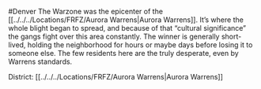 #Denver 
The Warzone was the epicenter of the [[../../../Locations/FRFZ/Aurora Warrens|Aurora Warrens]]. It’s where the whole blight began to spread, and because of that “cultural significance” the gangs fight over this area constantly. The winner is generally short-lived, holding the neighborhood for hours or maybe days before losing it to someone else. The few residents here are the truly desperate, even by Warrens standards.

District: [[../../../Locations/FRFZ/Aurora Warrens|Aurora Warrens]]
